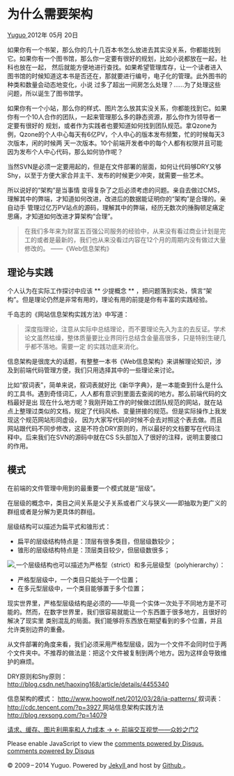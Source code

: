 #  为什么需要架构

[ Yuguo ](http://yuguo.us) 2012年 05月 20日

如果你有一个书架，那么你的几十几百本书怎么放进去其实没关系，你都能找到它。如果你有一个图书馆，那么你一定要有很好的规划，比如小说都放在一起，社科也放在一起，
然后就能方便地进行查找。如果希望管理库存，让一个读者进入图书馆的时候知道这本书是否还在，那就要进行编号，电子化的管理。此外图书的种类和数量会动态地变化，小说
过多了超出一间房怎么处理？……为了处理这些问题，所以诞生了图书馆学。

如果你有一个小站，那么你的样式、图片怎么放其实没关系，你都能找到它。如果你有一个10人合作的团队，一起来管理那么多的静态资源，那么你作为领导者一定要有很好的
规划，或者作为实践者也要知道如何找到团队规范。拿Qzone为例，Qzone的个人中心每天有6亿PV，个人中心的版本发布频繁，忙的时候每天3次版本，闲的时候两
天一次版本。10个前端开发者中的每个人都有权限并且可能因为发布个人中心代码，那么如何协作呢？

当然SVN是必须一定要用起的，但是在文件部署的层面，如何让代码够DRY又够Shy，以至于方便大家合并主干、发布的时候更少冲突，就需要一些艺术。

所以说好的“架构”是当事情 变得复杂了之后必须考虑的问题。亲自去做过CMS，理解其中的弊端，才知道如何改进，改进后的数据能证明你的“架构”是合理的。亲自动手
管理过亿万PV站点的源码，理解其中的弊端，经历无数次的捶胸顿足痛定思痛，才知道如何改进才算架构“合理”。

> 在我们多年来为财富五百强公司服务的经验中，从来没有看过商业计划是完工的或者是最新的，我们也从来没看过内容在12个月的周期内没有做过大量修改的。
——《Web信息架构》

##  理论与实践

个人认为在实际工作探讨中应该 ** 少提概念 ** ，把问题落到实处，慎言“架构”。但是理论仍然是非常有用的，理论有用的前提是你有丰富的实践经验。

千岛志的《网站信息架构实践方法》中写道：

> 深度指理论，注意从实际中总结理论，而不要理论先入为主的去反证。学术论文虽然枯燥，整体质量要比业界同行总结含金量高很多，只是特别生硬几乎都不落地。需要一定
的实践功底来消化。

信息架构是很庞大的话题，有整整一本书《Web信息架构》来讲解理论知识，涉及到前端代码管理方便，我们只用选择其中的一些理论来讨论。

比如“叙词表”，简单来说，叙词表就好比《新华字典》，是一本能查到什么是什么的工具书。遇到奇怪词汇，人人都有意识到里面去查阅的地方。那么前端代码的文档最好是出
现在什么地方呢？我刚开始工作的时候做过团队规范的网站，就在站点上整理过类似的文档，规定了代码风格、变量拼接的规范。但是实际操作上我发现这个规范网站形同虚设，
因为大家写代码的时候不会去对照这个表去做。而且网站跟代码不同步修改，这是不符合DRY原则的，所以最好的文档要写在代码注释中。后来我们在SVN的源码中就在CS
S头部加入了很好的注释，说明主要接口的作用。

##  模式

在前端的文件管理中用到的最重要一个模式就是“层级”。

在层级的概念中，类目之间关系是父子关系或者广义与狭义——即抽取为更广义的群组或者是分解为更具体的群组。

层级结构可以描述为扁平式和锥形式：

  * 扁平的层级结构特点是：顶层有很多类目，但层级数较少； 
  * 锥形的层级结构特点是：顶层类目较少，但层级数很多； 

[ ![](http://yuguo.us/files/2012/05/ia-1.png)
](http://yuguo.us/files/2012/05/ia-1.png)
一个层级结构也可以描述为严格型（strict）和多元层级型（polyhierarchy）：

  * 严格型层级中，一个类目只能处于一个位置； 
  * 在多元型层级中，一个类目能够置于多个位置； 

现实世界里，严格型层级结构是必须的——毕竟一个实体一次处于不同地方是不可能的。然而，在数字世界里，我们很容易就能让一个东西置于很多地方，且很好的解决了现实里
类别混乱的局面。我们能够将东西放在期望看到的多个位置，并且允许类别边界的重叠。

从文件部署的角度来看，我们必须采用严格型层级，因为一个文件不会同时位于两个文件夹中。不推荐的做法是：把这个文件被复制到两个地方。因为这样会导致维护的麻烦。

DRY原则和Shy原则： [ http://blog.csdn.net/haoxing168/article/details/4455340
](http://blog.csdn.net/haoxing168/article/details/4455340)

信息架构的模式： [ http://www.hoowolf.net/2012/03/28/ia-patterns/
](http://www.hoowolf.net/2012/03/28/ia-patterns/) 叙词表： [
http://cdc.tencent.com/?p=3927 ](http://cdc.tencent.com/?p=3927) 网站信息架构实践方法 [
http://blog.rexsong.com/?p=14079 ](http://blog.rexsong.com/?p=14079)

[ 请求、缓存、图片利用率和人力成本 → ](/weblog/request-cache-image-developer/) [ ←
前端交互视觉——众妙之门2 ](/weblog/smashing-book-2/)

Please enable JavaScript to view the [ comments powered by Disqus.
](http://disqus.com/?ref_noscript) [ comments powered by  Disqus
](http://disqus.com)

© 2009 – 2014 Yuguo. Powered by [ Jekyll ](https://github.com/mojombo/jekyll)
and host by [ Github ](https://github.com/yuguo) 。

